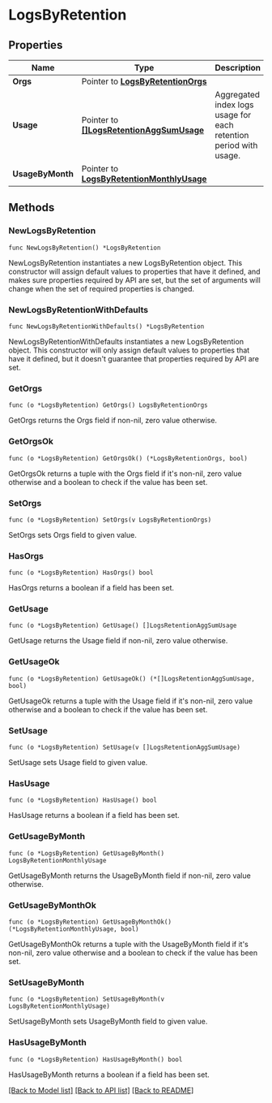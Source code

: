 # LogsByRetention

## Properties

| Name             | Type                                                                         | Description                                                       | Notes      |
| ---------------- | ---------------------------------------------------------------------------- | ----------------------------------------------------------------- | ---------- |
| **Orgs**         | Pointer to [**LogsByRetentionOrgs**](LogsByRetentionOrgs.md)                 |                                                                   | [optional] |
| **Usage**        | Pointer to [**[]LogsRetentionAggSumUsage**](LogsRetentionAggSumUsage.md)     | Aggregated index logs usage for each retention period with usage. | [optional] |
| **UsageByMonth** | Pointer to [**LogsByRetentionMonthlyUsage**](LogsByRetentionMonthlyUsage.md) |                                                                   | [optional] |

## Methods

### NewLogsByRetention

`func NewLogsByRetention() *LogsByRetention`

NewLogsByRetention instantiates a new LogsByRetention object.
This constructor will assign default values to properties that have it defined,
and makes sure properties required by API are set, but the set of arguments
will change when the set of required properties is changed.

### NewLogsByRetentionWithDefaults

`func NewLogsByRetentionWithDefaults() *LogsByRetention`

NewLogsByRetentionWithDefaults instantiates a new LogsByRetention object.
This constructor will only assign default values to properties that have it defined,
but it doesn't guarantee that properties required by API are set.

### GetOrgs

`func (o *LogsByRetention) GetOrgs() LogsByRetentionOrgs`

GetOrgs returns the Orgs field if non-nil, zero value otherwise.

### GetOrgsOk

`func (o *LogsByRetention) GetOrgsOk() (*LogsByRetentionOrgs, bool)`

GetOrgsOk returns a tuple with the Orgs field if it's non-nil, zero value otherwise
and a boolean to check if the value has been set.

### SetOrgs

`func (o *LogsByRetention) SetOrgs(v LogsByRetentionOrgs)`

SetOrgs sets Orgs field to given value.

### HasOrgs

`func (o *LogsByRetention) HasOrgs() bool`

HasOrgs returns a boolean if a field has been set.

### GetUsage

`func (o *LogsByRetention) GetUsage() []LogsRetentionAggSumUsage`

GetUsage returns the Usage field if non-nil, zero value otherwise.

### GetUsageOk

`func (o *LogsByRetention) GetUsageOk() (*[]LogsRetentionAggSumUsage, bool)`

GetUsageOk returns a tuple with the Usage field if it's non-nil, zero value otherwise
and a boolean to check if the value has been set.

### SetUsage

`func (o *LogsByRetention) SetUsage(v []LogsRetentionAggSumUsage)`

SetUsage sets Usage field to given value.

### HasUsage

`func (o *LogsByRetention) HasUsage() bool`

HasUsage returns a boolean if a field has been set.

### GetUsageByMonth

`func (o *LogsByRetention) GetUsageByMonth() LogsByRetentionMonthlyUsage`

GetUsageByMonth returns the UsageByMonth field if non-nil, zero value otherwise.

### GetUsageByMonthOk

`func (o *LogsByRetention) GetUsageByMonthOk() (*LogsByRetentionMonthlyUsage, bool)`

GetUsageByMonthOk returns a tuple with the UsageByMonth field if it's non-nil, zero value otherwise
and a boolean to check if the value has been set.

### SetUsageByMonth

`func (o *LogsByRetention) SetUsageByMonth(v LogsByRetentionMonthlyUsage)`

SetUsageByMonth sets UsageByMonth field to given value.

### HasUsageByMonth

`func (o *LogsByRetention) HasUsageByMonth() bool`

HasUsageByMonth returns a boolean if a field has been set.

[[Back to Model list]](../README.md#documentation-for-models) [[Back to API list]](../README.md#documentation-for-api-endpoints) [[Back to README]](../README.md)
